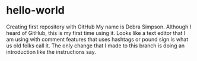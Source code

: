 # hello-world
Creating first repository with GitHub
My name is Debra Simpson. Although I heard of GitHub, this is my first time using it. Looks like a text editor that I am using with comment features that uses hashtags or pound sign is what us old folks call it. The only change that I made to this branch is doing an introduction like the instructions say.
